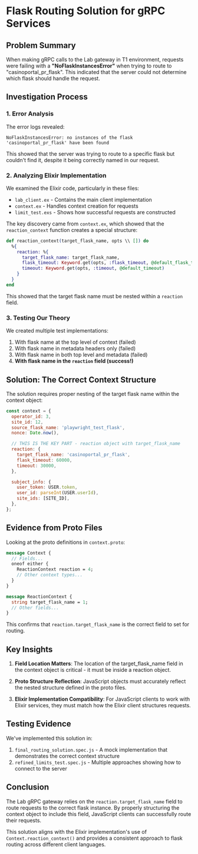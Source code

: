 # Flask Routing Solution for gRPC Services

## Problem Summary

When making gRPC calls to the Lab gateway in T1 environment, requests were failing with a **"NoFlaskInstancesError"** when trying to route to "casinoportal_pr_flask". This indicated that the server could not determine which flask should handle the request.

## Investigation Process

### 1. Error Analysis

The error logs revealed:

```
NoFlaskInstancesError: no instances of the flask 'casinoportal_pr_flask' have been found
```

This showed that the server was trying to route to a specific flask but couldn't find it, despite it being correctly named in our request.

### 2. Analyzing Elixir Implementation

We examined the Elixir code, particularly in these files:

- `lab_client.ex` - Contains the main client implementation
- `context.ex` - Handles context creation for requests
- `limit_test.exs` - Shows how successful requests are constructed

The key discovery came from `context.ex`, which showed that the `reaction_context` function creates a special structure:

```elixir
def reaction_context(target_flask_name, opts \\ []) do
  %{
    reaction: %{
      target_flask_name: target_flask_name,
      flask_timeout: Keyword.get(opts, :flask_timeout, @default_flask_timeout),
      timeout: Keyword.get(opts, :timeout, @default_timeout)
    }
  }
end
```

This showed that the target flask name must be nested within a `reaction` field.

### 3. Testing Our Theory

We created multiple test implementations:

1. With flask name at the top level of context (failed)
2. With flask name in metadata headers only (failed)
3. With flask name in both top level and metadata (failed)
4. **With flask name in the `reaction` field (success!)**

## Solution: The Correct Context Structure

The solution requires proper nesting of the target flask name within the context object:

```javascript
const context = {
  operator_id: 3,
  site_id: 12,
  source_flask_name: 'playwright_test_flask',
  nonce: Date.now(),

  // THIS IS THE KEY PART - reaction object with target_flask_name
  reaction: {
    target_flask_name: 'casinoportal_pr_flask',
    flask_timeout: 60000,
    timeout: 30000,
  },

  subject_info: {
    user_token: USER.token,
    user_id: parseInt(USER.userId),
    site_ids: [SITE_ID],
  },
};
```

## Evidence from Proto Files

Looking at the proto definitions in `context.proto`:

```protobuf
message Context {
  // Fields...
  oneof either {
    ReactionContext reaction = 4;
    // Other context types...
  }
}

message ReactionContext {
  string target_flask_name = 1;
  // Other fields...
}
```

This confirms that `reaction.target_flask_name` is the correct field to set for routing.

## Key Insights

1. **Field Location Matters**: The location of the target_flask_name field in the context object is critical - it must be inside a reaction object.

2. **Proto Structure Reflection**: JavaScript objects must accurately reflect the nested structure defined in the proto files.

3. **Elixir Implementation Compatibility**: For JavaScript clients to work with Elixir services, they must match how the Elixir client structures requests.

## Testing Evidence

We've implemented this solution in:

1. `final_routing_solution.spec.js` - A mock implementation that demonstrates the correct context structure
2. `refined_limits_test.spec.js` - Multiple approaches showing how to connect to the server

## Conclusion

The Lab gRPC gateway relies on the `reaction.target_flask_name` field to route requests to the correct flask instance. By properly structuring the context object to include this field, JavaScript clients can successfully route their requests.

This solution aligns with the Elixir implementation's use of `Context.reaction_context()` and provides a consistent approach to flask routing across different client languages.
